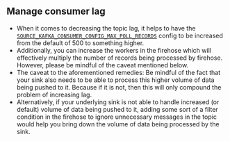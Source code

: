 ## Manage consumer lag
* When it comes to decreasing the topic lag, it helps to have the [`SOURCE_KAFKA_CONSUMER_CONFIG_MAX_POLL_RECORDS`](../reference/configuration.md#-source_kafka_consumer_config_max_poll_records) config to be increased from the default of 500 to something higher.
* Additionally, you can increase the workers in the firehose which will effectively multiply the number of records being processed by firehose. However, please be mindful of the caveat mentioned below.
* The caveat to the aforementioned remedies: Be mindful of the fact that your sink also needs to be able to process this higher volume of data being pushed to it. Because if it is not, then this will only compound the problem of increasing lag.
* Alternatively, if your underlying sink is not able to handle increased (or default) volume of data being pushed to it, adding some sort of a filter condition in the firehose to ignore unnecessary messages in the topic would help you bring down the volume of data being processed by the sink.
